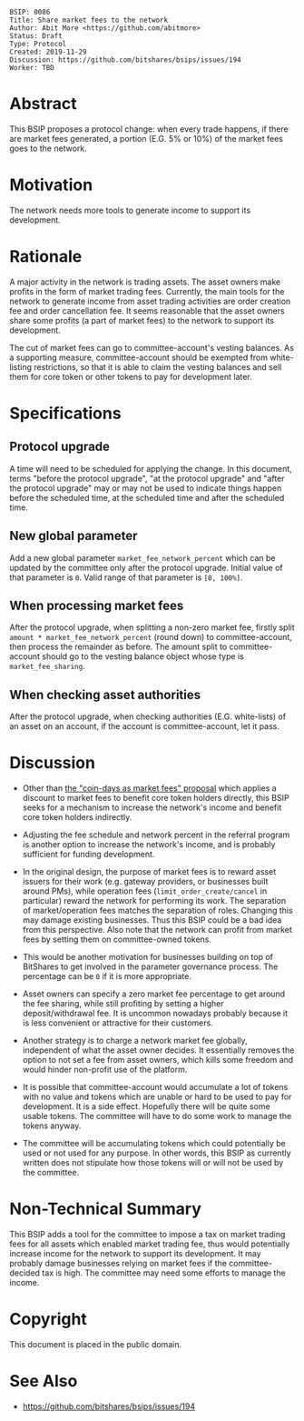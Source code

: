     BSIP: 0086
    Title: Share market fees to the network
    Author: Abit More <https://github.com/abitmore>
    Status: Draft
    Type: Protocol
    Created: 2019-11-29
    Discussion: https://github.com/bitshares/bsips/issues/194
    Worker: TBD

# Abstract

This BSIP proposes a protocol change: when every trade happens, if there are
market fees generated, a portion (E.G. 5% or 10%) of the market fees goes to
the network.

# Motivation

The network needs more tools to generate income to support its development.

# Rationale

A major activity in the network is trading assets. The asset owners make
profits in the form of market trading fees. Currently, the main tools for the
network to generate income from asset trading activities are order creation
fee and order cancellation fee. It seems reasonable that the asset owners
share some profits (a part of market fees) to the network to support its
development.

The cut of market fees can go to committee-account's vesting balances.
As a supporting measure, committee-account should be exempted from
white-listing restrictions, so that it is able to claim the vesting balances
and sell them for core token or other tokens to pay for development later.

# Specifications

## Protocol upgrade

A time will need to be scheduled for applying the change. In this document,
terms "before the protocol upgrade", "at the protocol upgrade" and "after
the protocol upgrade" may or may not be used to indicate things happen before
the scheduled time, at the scheduled time and after the scheduled time.

## New global parameter

Add a new global parameter `market_fee_network_percent` which can be updated
by the committee only after the protocol upgrade.
Initial value of that parameter is `0`.
Valid range of that parameter is `[0, 100%]`.

## When processing market fees

After the protocol upgrade, when splitting a non-zero market fee, firstly
split `amount * market_fee_network_percent` (round down) to committee-account,
then process the remainder as before. The amount split to committee-account
should go to the vesting balance object whose type is `market_fee_sharing`.

## When checking asset authorities

After the protocol upgrade, when checking authorities (E.G. white-lists) of an
asset on an account, if the account is committee-account, let it pass.

# Discussion

* Other than [the "coin-days as market fees" proposal](
 https://github.com/bitshares/bsips/issues/191) which applies
 a discount to market fees to benefit core token holders directly, this BSIP
 seeks for a mechanism to increase the network's income and benefit core token
 holders indirectly.

* Adjusting the fee schedule and network percent in the referral program is
 another option to increase the network's income, and is probably sufficient
 for funding development.

* In the original design, the purpose of market fees is to reward asset
 issuers for their work (e.g. gateway providers, or businesses built around
 PMs), while operation fees (`limit_order_create/cancel` in particular) reward
 the network for performing its work. The separation of market/operation fees
 matches the separation of roles. Changing this may damage existing businesses.
 Thus this BSIP could be a bad idea from this perspective. Also note that the
 network can profit from market fees by setting them on committee-owned tokens.

* This would be another motivation for businesses building on top of BitShares
 to get involved in the parameter governance process. The percentage can be
 `0` if it is more appropriate.

* Asset owners can specify a zero market fee percentage to get around the fee
 sharing, while still profiting by setting a higher deposit/withdrawal fee.
 It is uncommon nowadays probably because it is less convenient or attractive
 for their customers.

* Another strategy is to charge a network market fee globally, independent of
 what the asset owner decides. It essentially removes the option to not set
 a fee from asset owners, which kills some freedom and would hinder non-profit
 use of the platform.

* It is possible that committee-account would accumulate a lot of tokens with no
 value and tokens which are unable or hard to be used to pay for development.
 It is a side effect. Hopefully there will be quite some usable tokens.
 The committee will have to do some work to manage the tokens anyway.

* The committee will be accumulating tokens which could potentially be used or
 not used for any purpose. In other words, this BSIP as currently written does
 not stipulate how those tokens will or will not be used by the committee.

# Non-Technical Summary

This BSIP adds a tool for the committee to impose a tax on market trading
fees for all assets which enabled market trading fee, thus would potentially
increase income for the network to support its development. It may probably
damage businesses relying on market fees if the committee-decided tax is high.
The committee may need some efforts to manage the income.

# Copyright

This document is placed in the public domain.

# See Also

* https://github.com/bitshares/bsips/issues/194
